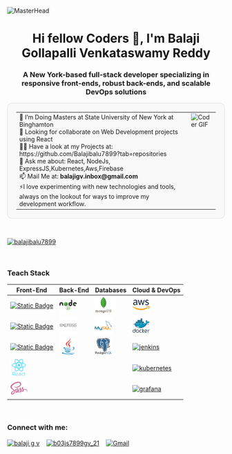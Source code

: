 ![MasterHead](https://user-images.githubusercontent.com/74038190/225813708-98b745f2-7d22-48cf-9150-083f1b00d6c9.gif)

<h1 align="center">Hi fellow Coders 👋, I'm Balaji Gollapalli Venkataswamy Reddy</h1>
<h3 align="center">A New York-based full-stack developer specializing in responsive front-ends, robust back-ends, and scalable DevOps solutions</h3>

<table style="border: 1px solid rgba(0, 0, 0, 0.1); border-radius: 10px; background-color: #f9f9f9; padding: 20px;">
  <tr>
    <td style="vertical-align: top; padding-right: 20px;">
      <ul style="list-style: none; padding: 0; margin: 0;">
        <li>🔭 I’m Doing Masters at State University of New York at Binghamton</li>
        <li>👯 Looking for collaborate on Web Development projects using React</li>
        <li>👨‍💻 Have a look at my Projects at: https://github.com/Balajibalu7899?tab=repositories</li>
        <li>💬 Ask me about: React, NodeJs, ExpressJS,Kubernetes,Aws,Firebase</li>
        <li>📫 Mail Me at: <strong>balajigv.inbox@gmail.com</strong></li>
        <li>⚡I love experimenting with new technologies and tools, always on the lookout for ways to improve my development workflow.</li>
      </ul>
    </td>
    <td style="vertical-align: top;">
      <img src="https://user-images.githubusercontent.com/74038190/219923809-b86dc415-a0c2-4a38-bc88-ad6cf06395a8.gif" 
           alt="Coder GIF" width="300">
    </td>
  </tr>
</table>
<br>
<p align="left"> <a href="https://github.com/ryo-ma/github-profile-trophy"><img src="https://github-profile-trophy.vercel.app/?username=balajibalu7899" alt="balajibalu7899" /></a> </p>
<br>
<h3 align="left">Teach Stack</h3>
<table>
  <thead>
    <tr>
      <th>Front-End</th>
      <th>Back-End</th>
      <th>Databases</th>
      <th>Cloud & DevOps</th>
    </tr>
  </thead>
  <tbody>
    <tr>
      <td>
        <a href="https://www.w3schools.com/css/" target="_blank" rel="noreferrer">
          <img alt="Static Badge" src="https://img.shields.io/badge/css-white?style=for-the-badge&logo=css3&logoColor=white&logoSize=auto&labelColor=%231572B6&color=%231572B6">
        </a>
      </td>
      <td>
        <a href="https://nodejs.org" target="_blank" rel="noreferrer">
          <img src="https://raw.githubusercontent.com/devicons/devicon/master/icons/nodejs/nodejs-original-wordmark.svg" alt="nodejs" width="40" height="40"/>
        </a>
      </td>
      <td>
        <a href="https://www.mongodb.com/" target="_blank" rel="noreferrer">
          <img src="https://raw.githubusercontent.com/devicons/devicon/master/icons/mongodb/mongodb-original-wordmark.svg" alt="mongodb" width="40" height="40"/>
        </a>
      </td>
      <td>
        <a href="https://aws.amazon.com" target="_blank" rel="noreferrer">
          <img src="https://raw.githubusercontent.com/devicons/devicon/master/icons/amazonwebservices/amazonwebservices-original-wordmark.svg" alt="aws" width="40" height="40"/>
        </a>
      </td>
    </tr>
    <tr>
      <td>
        <a href="https://www.w3.org/html/" target="_blank" rel="noreferrer">
        <img alt="Static Badge" src="https://img.shields.io/badge/html-white?style=for-the-badge&logo=html5&logoColor=white&logoSize=auto&labelColor=%23E34F26&color=%23E34F26">
        </a>
      </td>
      <td>
        <a href="https://expressjs.com" target="_blank" rel="noreferrer">
          <img src="https://raw.githubusercontent.com/devicons/devicon/master/icons/express/express-original-wordmark.svg" alt="express" width="40" height="40"/>
        </a>
      </td>
      <td>
        <a href="https://www.mysql.com/" target="_blank" rel="noreferrer">
          <img src="https://raw.githubusercontent.com/devicons/devicon/master/icons/mysql/mysql-original-wordmark.svg" alt="mysql" width="40" height="40"/>
        </a>
      </td>
      <td>
        <a href="https://www.docker.com/" target="_blank" rel="noreferrer">
          <img src="https://raw.githubusercontent.com/devicons/devicon/master/icons/docker/docker-original-wordmark.svg" alt="docker" width="40" height="40"/>
        </a>
      </td>
    </tr>
    <tr>
      <td>
        <a href="https://developer.mozilla.org/en-US/docs/Web/JavaScript" target="_blank" rel="noreferrer">
          <img alt="Static Badge" src="https://img.shields.io/badge/javascript-white?style=for-the-badge&logo=javascript&logoColor=black&logoSize=auto&labelColor=%23FFE135&color=%23FFE135">
        </a>
      </td>
      <td>
        <a href="https://www.java.com" target="_blank" rel="noreferrer">
          <img src="https://raw.githubusercontent.com/devicons/devicon/master/icons/java/java-original.svg" alt="java" width="40" height="40"/>
        </a>
      </td>
      <td>
        <a href="https://www.postgresql.org" target="_blank" rel="noreferrer">
          <img src="https://raw.githubusercontent.com/devicons/devicon/master/icons/postgresql/postgresql-original-wordmark.svg" alt="postgresql" width="40" height="40"/>
        </a>
      </td>
      <td>
        <a href="https://www.jenkins.io" target="_blank" rel="noreferrer">
          <img src="https://www.vectorlogo.zone/logos/jenkins/jenkins-icon.svg" alt="jenkins" width="40" height="40"/>
        </a>
      </td>
    </tr>
    <tr>
      <td>
        <a href="https://reactjs.org/" target="_blank" rel="noreferrer">
          <img src="https://raw.githubusercontent.com/devicons/devicon/master/icons/react/react-original-wordmark.svg" alt="react" width="40" height="40"/>
        </a>
      </td>
      <td></td>
      <td></td>
      <td>
        <a href="https://kubernetes.io" target="_blank" rel="noreferrer">
          <img src="https://www.vectorlogo.zone/logos/kubernetes/kubernetes-icon.svg" alt="kubernetes" width="40" height="40"/>
        </a>
      </td>
    </tr>
    <tr>
      <td>
        <a href="https://sass-lang.com" target="_blank" rel="noreferrer">
          <img src="https://raw.githubusercontent.com/devicons/devicon/master/icons/sass/sass-original.svg" alt="sass" width="40" height="40"/>
        </a>
      </td>
      <td></td>
      <td></td>
      <td>
        <a href="https://grafana.com" target="_blank" rel="noreferrer">
          <img src="https://www.vectorlogo.zone/logos/grafana/grafana-icon.svg" alt="grafana" width="40" height="40"/>
        </a>
      </td>
    </tr>
  </tbody>
</table>

<br>
<h3 align="left">Connect with me:</h3>
<p align="left">
  <a href="https://linkedin.com/in/balaji-g-v" target="blank"><img align="center" src="https://raw.githubusercontent.com/rahuldkjain/github-profile-readme-generator/master/src/images/icons/Social/linked-in-alt.svg" alt="balaji g v" height="30" width="40" /></a>&nbsp;&nbsp;&nbsp;
  <a href="https://instagram.com/b03js7899gv_21" target="blank"><img align="center" src="https://raw.githubusercontent.com/rahuldkjain/github-profile-readme-generator/master/src/images/icons/Social/instagram.svg" alt="b03js7899gv_21" height="30" width="40" /></a>&nbsp;&nbsp;&nbsp;
  <a href="mailto:balajigv.inbox@gmail.com" target="_blank">
    <img align="center" src="" alt="Gmail" height="30" width="40" />
  </a>
</p>
